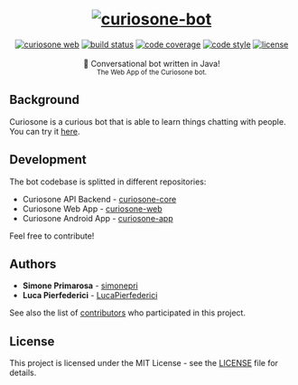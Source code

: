<h1 align="center">
  <a href="https://curiosone-bot.github.io/"><img src="https://curiosone-bot.github.io/media/curiosone-bot-logo.png" alt="curiosone-bot" /></a>
</h1>
<div align="center">
  <a href="https://github.com/curiosone-bot/curiosone-web"><img src="https://img.shields.io/badge/curiosone-web-00d2ff.svg" alt="curiosone web" /></a>
  <a href="https://travis-ci.org/curiosone-bot/curiosone-web"> <img src="https://travis-ci.org/curiosone-bot/curiosone-web.svg?branch=master" alt="build status"></a>
  <a href="https://codecov.io/gh/curiosone-bot/curiosone-web"><img src="https://img.shields.io/codecov/c/github/curiosone-bot/curiosone-web/master.svg" alt="code coverage" /></a>
  <a href="https://github.com/standard/standard"><img src="https://img.shields.io/badge/code_style-Standard-5ed9c7.svg" alt="code style" /></a>
  <a href="LICENSE"><img src="https://img.shields.io/github/license/curiosone-bot/curiosone-core.svg" alt="license" /></a>
</div>
<br />
<div align="center">
  💬 Conversational bot written in Java!
</div>
<div align="center">
  <sub>
    The Web App of the Curiosone bot.
  </sub>
</div>

## Background
Curiosone is a curious bot that is able to learn things chatting with people.  
You can try it [here](https://curiosone-bot.github.io/curiosone-web).

## Development
The bot codebase is splitted in different repositories:
- Curiosone API Backend - [curiosone-core](https://github.com/curiosone-bot/curiosone-core)
- Curiosone Web App - [curiosone-web](https://github.com/curiosone-bot/curiosone-web)
- Curiosone Android App - [curiosone-app](https://github.com/curiosone-bot/curiosone-app)

Feel free to contribute!

## Authors
* **Simone Primarosa** - [simonepri](https://github.com/simonepri)
* **Luca Pierfederici** - [LucaPierfederici](https://github.com/LucaPierfederici)

See also the list of [contributors](https://github.com/curiosone-bot/curiosone-core/contributors) who participated in this project.

## License
This project is licensed under the MIT License - see the [LICENSE](LICENSE) file for details.
